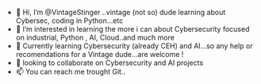 - 👋 Hi, I’m @VintageStinger ..vintage (not so) dude learning about Cybersec, coding in Python...etc
- 👀 I’m interested in learning the more i can about Cybersecurity focused on industrial, Python , AI, Cloud..and much more
- 🌱 Currently learning Cybersecurity (already CEH)  and AI...so any help or recomendations for a Vintage dude...are welcome !
- 💞️ looking to collaborate on Cybersecurity and AI projects
- 📫 You can reach me trought Git..

<!---
VintageStinger/VintageStinger is a ✨ special ✨ repository because its `README.md` (this file) appears on your GitHub profile.
You can click the Preview link to take a look at your changes.
--->
